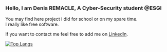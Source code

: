 ### Hello, I am Denis REMACLE, A Cyber-Security student @ESGI

You may find here project i did for school or on my spare time.  
I really like free software.  

If you want to contact me feel free to add me on [LinkedIn](https://www.linkedin.com/in/denis-remacle/). 

[![Top Langs](https://github-readme-stats.vercel.app/api/top-langs/?username=Denis-REMACLE&layout=compact&theme=dracula)](https://github.com/anuraghazra/github-readme-stats)

